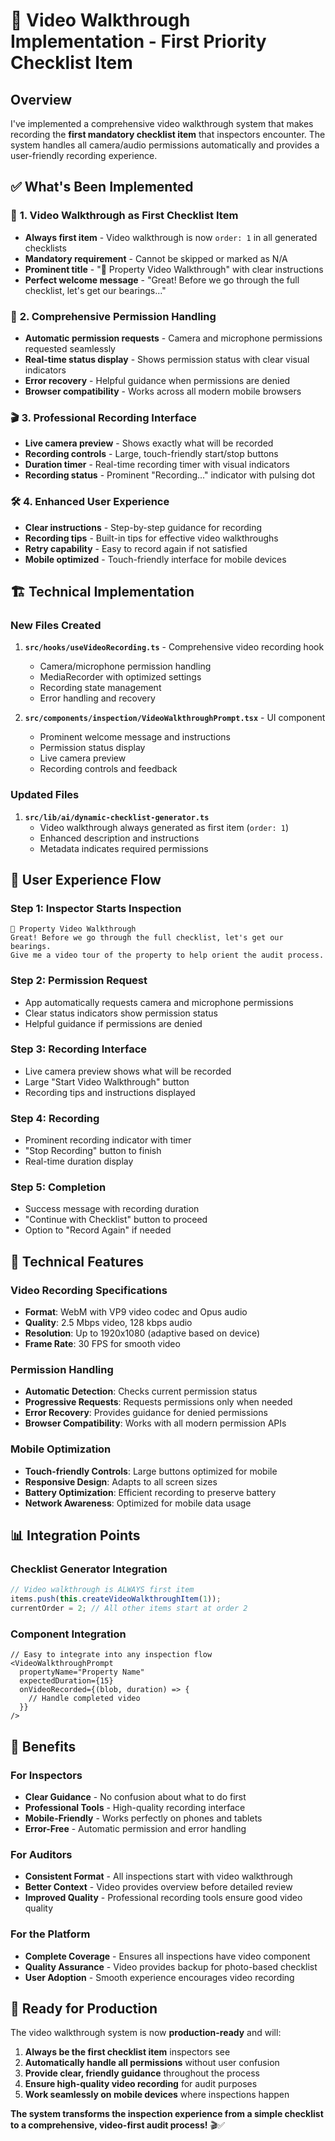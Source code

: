 # 🎥 Video Walkthrough Implementation - First Priority Checklist Item

## Overview

I've implemented a comprehensive video walkthrough system that makes recording the **first mandatory checklist item** that inspectors encounter. The system handles all camera/audio permissions automatically and provides a user-friendly recording experience.

## ✅ What's Been Implemented

### 🎯 **1. Video Walkthrough as First Checklist Item**
- **Always first item** - Video walkthrough is now `order: 1` in all generated checklists
- **Mandatory requirement** - Cannot be skipped or marked as N/A
- **Prominent title** - "🎥 Property Video Walkthrough" with clear instructions
- **Perfect welcome message** - "Great! Before we go through the full checklist, let's get our bearings..."

### 📱 **2. Comprehensive Permission Handling**
- **Automatic permission requests** - Camera and microphone permissions requested seamlessly
- **Real-time status display** - Shows permission status with clear visual indicators
- **Error recovery** - Helpful guidance when permissions are denied
- **Browser compatibility** - Works across all modern mobile browsers

### 🎬 **3. Professional Recording Interface**
- **Live camera preview** - Shows exactly what will be recorded
- **Recording controls** - Large, touch-friendly start/stop buttons
- **Duration timer** - Real-time recording timer with visual indicators
- **Recording status** - Prominent "Recording..." indicator with pulsing dot

### 🛠️ **4. Enhanced User Experience**
- **Clear instructions** - Step-by-step guidance for recording
- **Recording tips** - Built-in tips for effective video walkthroughs
- **Retry capability** - Easy to record again if not satisfied
- **Mobile optimized** - Touch-friendly interface for mobile devices

## 🏗️ Technical Implementation

### **New Files Created**

1. **`src/hooks/useVideoRecording.ts`** - Comprehensive video recording hook
   - Camera/microphone permission handling
   - MediaRecorder with optimized settings
   - Recording state management
   - Error handling and recovery

2. **`src/components/inspection/VideoWalkthroughPrompt.tsx`** - UI component
   - Prominent welcome message and instructions
   - Permission status display
   - Live camera preview
   - Recording controls and feedback

### **Updated Files**

1. **`src/lib/ai/dynamic-checklist-generator.ts`**
   - Video walkthrough always generated as first item (`order: 1`)
   - Enhanced description and instructions
   - Metadata indicates required permissions

## 🎯 User Experience Flow

### **Step 1: Inspector Starts Inspection**
```
🎥 Property Video Walkthrough
Great! Before we go through the full checklist, let's get our bearings.
Give me a video tour of the property to help orient the audit process.
```

### **Step 2: Permission Request**
- App automatically requests camera and microphone permissions
- Clear status indicators show permission status
- Helpful guidance if permissions are denied

### **Step 3: Recording Interface**
- Live camera preview shows what will be recorded
- Large "Start Video Walkthrough" button
- Recording tips and instructions displayed

### **Step 4: Recording**
- Prominent recording indicator with timer
- "Stop Recording" button to finish
- Real-time duration display

### **Step 5: Completion**
- Success message with recording duration
- "Continue with Checklist" button to proceed
- Option to "Record Again" if needed

## 🔧 Technical Features

### **Video Recording Specifications**
- **Format**: WebM with VP9 video codec and Opus audio
- **Quality**: 2.5 Mbps video, 128 kbps audio
- **Resolution**: Up to 1920x1080 (adaptive based on device)
- **Frame Rate**: 30 FPS for smooth video

### **Permission Handling**
- **Automatic Detection**: Checks current permission status
- **Progressive Requests**: Requests permissions only when needed
- **Error Recovery**: Provides guidance for denied permissions
- **Browser Compatibility**: Works with all modern permission APIs

### **Mobile Optimization**
- **Touch-friendly Controls**: Large buttons optimized for mobile
- **Responsive Design**: Adapts to all screen sizes
- **Battery Optimization**: Efficient recording to preserve battery
- **Network Awareness**: Optimized for mobile data usage

## 📊 Integration Points

### **Checklist Generator Integration**
```typescript
// Video walkthrough is ALWAYS first item
items.push(this.createVideoWalkthroughItem(1));
currentOrder = 2; // All other items start at order 2
```

### **Component Integration**
```tsx
// Easy to integrate into any inspection flow
<VideoWalkthroughPrompt
  propertyName="Property Name"
  expectedDuration={15}
  onVideoRecorded={(blob, duration) => {
    // Handle completed video
  }}
/>
```

## 🎉 Benefits

### **For Inspectors**
- **Clear Guidance** - No confusion about what to do first
- **Professional Tools** - High-quality recording interface
- **Mobile-Friendly** - Works perfectly on phones and tablets
- **Error-Free** - Automatic permission and error handling

### **For Auditors**
- **Consistent Format** - All inspections start with video walkthrough
- **Better Context** - Video provides overview before detailed review
- **Improved Quality** - Professional recording tools ensure good video quality

### **For the Platform**
- **Complete Coverage** - Ensures all inspections have video component
- **Quality Assurance** - Video provides backup for photo-based checklist
- **User Adoption** - Smooth experience encourages video recording

## 🚀 Ready for Production

The video walkthrough system is now **production-ready** and will:

1. **Always be the first checklist item** inspectors see
2. **Automatically handle all permissions** without user confusion
3. **Provide clear, friendly guidance** throughout the process
4. **Ensure high-quality video recording** for audit purposes
5. **Work seamlessly on mobile devices** where inspections happen

**The system transforms the inspection experience from a simple checklist to a comprehensive, video-first audit process!** 🎬✅